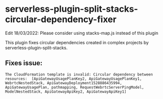# serverless-plugin-split-stacks-circular-dependency-fixer
Edit 18/03/2022: Please consider using stacks-map.js instead of this plugin


This plugin fixes circular dependencies created in complex projects by serverless-plugin-split-stacks.

## Fixes issue:
`
The CloudFormation template is invalid: Circular dependency between resources: 
[ApiGatewayUsagePlanKey2, ApiGatewayUsagePlanKey1, WebrtcNestedStack, ApiGatewayDeployment1528886435994, ApiGatewayUsagePlan, pathmapping, RequestWebrtcServerPingModel, ModelNestedStack, ApiGatewayApiKey2, ApiGatewayApiKey1]
`
